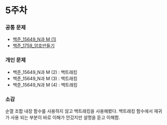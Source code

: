 # 5주차

### 공통 문제
  - [백준_15649_N과 M (1)](https://www.acmicpc.net/problem/15649) 
  - [백준_1759_암호만들기](https://www.acmicpc.net/problem/1759)


### 개인 문제
  - 백준_15649_N과 M (2) : 백트래킹
  - 백준_15649_N과 M (3) : 백트래킹
  - 백준_15649_N과 M (4) : 백트래킹
### 소감
  순열 조합 내장 함수를 사용하지 않고 백트래킹을 사용해봤다. 백트래킹 함수에서 재귀가 사용 되는 부분이 바로 이해가 안갔지만 설명을 듣고 이해함.